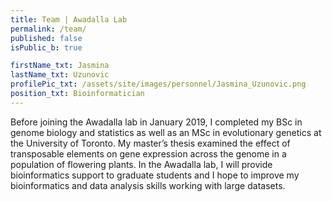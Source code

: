 ```yaml
---
title: Team | Awadalla Lab
permalink: /team/
published: false
isPublic_b: true

firstName_txt: Jasmina
lastName_txt: Uzunovic
profilePic_txt: /assets/site/images/personnel/Jasmina_Uzunovic.png
position_txt: Bioinformatician
---
```


Before joining the Awadalla lab in January 2019, I completed my BSc in genome biology and statistics as well as an MSc in evolutionary genetics at the University of Toronto. My master’s thesis examined the effect of transposable elements on gene expression across the genome in a population of flowering plants. In the Awadalla lab, I will provide bioinformatics support to graduate students and I hope to improve my bioinformatics and data analysis skills working with large datasets.
